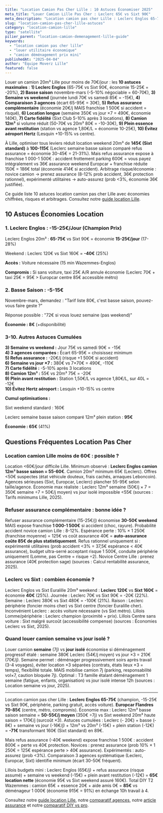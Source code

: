 ```yaml
---
title: "Location Camion Pas Cher Lille : 10 Astuces Économiser 2025"
meta_title: "Louer Camion Lille Pas Cher : Leclerc 65€ vs Sixt 90€"
meta_description: "Location camion pas cher Lille : Leclerc Englos 65-75€ (-15%), basse saison -10%, comparaison 3 agences -20€, refus assurance (risqué), weekend vs jour. 10 astuces."
slug: "location-camion-pas-cher-lille-astuces"
category: "location-camion-lille"
type: "satellite"
pilier_parent: "location-camion-demenagement-lille-guide"
keywords:
  - "location camion pas cher lille"
  - "louer utilitaire économique"
  - "camion déménagement prix mini"
publishedAt: "2025-04-04"
author: "Équipe Moverz Lille"
featured: false
---
```


Louer un camion 20m³ Lille pour moins de 70€/jour : les **10 astuces maximales** : **1) Leclerc Englos** (65-75€ vs Sixt 90€, économie 15-25€ = -20%), **2) Basse saison** novembre-mars (-5-10% négociable = 60-70€), **3) Semaine vs weekend** (journée lundi 70€ vs samedi 85€ = -15€), **4) Comparaison 3 agences** (écart 65-95€ = 30€), **5) Refus assurance complémentaire** (économie 20€/j MAIS franchise 1 500€ si accident = risqué), **6) Location longue** (semaine 350€ vs jour ×7 = 490€, économie 140€), **7) Carte fidélité** (Sixt Club 5-10% après 3 locations), **8) Camion 12m³** si volume réduit (50-70€ vs 20m³ 80€ = -10-30€), **9) Plein essence avant restitution** (station vs agence 1,80€/L = économie 10-25€), **10) Évitez aéroport Hertz** (Lesquin +10-15% vs centre).

À Lille, optimiser tous leviers réduit location weekend 20m³ de **145€ (Sixt standard)** à **100-115€** (Leclerc semaine basse saison comparé refus assurance = économie 30-45€ = 21-31%). Mais refus assurance expose à franchise 1 000-1 500€ : accident frottement parking 600€ = vous payez intégralement vs 36€ assurance weekend Europcar + franchise réduite 150€ = 186€ total (économie 414€ si accident). Arbitrage risque/économie : novice camion → prenez assurance (8-12% prob accident, 36€ protection rationnel), expérimenté utilitaires → auto-assurez (prob <3%, économie 36€ justifiée).

Ce guide liste 10 astuces location camion pas cher Lille avec économies chiffrées, risques et arbitrages. Consultez notre [guide location Lille](/blog/location-camion-lille/location-camion-demenagement-lille-guide).

## 10 Astuces Économies Location

### 1. Leclerc Englos : -15-25€/Jour (Champion Prix)

Leclerc Englos 20m³ : **65-75€** vs Sixt 90€ = économie **15-25€/jour** (17-28%)

Weekend : Leclerc 120€ vs Sixt 160€ = **-40€** (25%)

**Accès :** Voiture nécessaire (15 min Wazemmes-Englos)

**Compromis :** Si sans voiture, taxi 25€ A/R annule économie (Leclerc 70€ + taxi 25€ = 95€ > Europcar centre 85€ accessible métro)

### 2. Basse Saison : -5-15€

Novembre-mars, demandez : "Tarif liste 80€, c'est basse saison, pouvez-vous faire geste ?"

Réponse possible : "72€ si vous louez semaine (pas weekend)"

**Économie : 8€** (+disponibilité)

### 3-10. Autres Astuces Cumulées

**3) Semaine vs weekend :** Jour 75€ vs samedi 90€ = -15€  
**4) 3 agences comparées :** Écart 65-95€ = choisissez minimum  
**5) Refus assurance :** -20€/j (risque +1 500€ si accident)  
**6) Semaine vs jour ×7 :** 380€ vs 7×70€ = 490€, -110€  
**7) Carte fidélité :** -5-10% après 3 locations  
**8) Camion 12m³ :** 55€ vs 20m³ 75€ = -20€  
**9) Plein avant restitution :** Station 1,50€/L vs agence 1,80€/L, sur 40L = -12€  
**10) Évitez Hertz aéroport :** Lesquin +10-15% vs centre

**Cumul optimisations :**

Sixt weekend standard : 160€

Leclerc semaine basse saison comparé 12m³ plein station : **95€**

**Économie : 65€** (41%)

## Questions Fréquentes Location Pas Cher

### Location camion Lille moins de 60€ : possible ?

Location <60€/jour difficile Lille. Minimum observé : **Leclerc Englos camion 12m³ basse saison = 55-60€**. Camion 20m³ minimum 65€ (Leclerc). Offres <50€ suspectes (état véhicule douteux, frais cachés, arnaques Leboncoin). Agences sérieuses (Sixt, Europcar, Leclerc) plancher 55-95€ selon taille/agence. Économie max réaliste : Leclerc 12m³ semaine (50€/j × 7 = 350€ semaine ÷7 = 50€/j moyen) vs jour isolé impossible <55€ (sources : Tarifs minimums Lille, 2025).

### Refuser assurance complémentaire : bonne idée ?

Refuser assurance complémentaire (15-25€/j) économise **30-50€ weekend** MAIS expose franchise **1 000-1 500€** si accident (choc, rayure). Probabilité accident novice camion Lille : 8-12%. Espérance perte : 10% × 1 250€ (franchise moyenne) = 125€ vs coût assurance 40€ = **auto-assurance coûte 85€ de plus statistiquement**. Refus rationnel uniquement si : expérimenté utilitaires (prob accident <3% = 37,5€ espérance < 40€ assurance), budget ultra-serré acceptant risque 1 500€, conduite périphérie uniquement (Lomme, pas Centre = risque ÷2). Novice Centre Lille : prenez assurance (40€ protection sage) (sources : Calcul rentabilité assurance, 2025).

### Leclerc vs Sixt : combien économie ?

Leclerc Englos vs Sixt Euralille 20m³ weekend : **Leclerc 120€** vs **Sixt 160€** = économie **40€** (25%). Journée : Leclerc 70€ vs Sixt 90€ = -20€ (22%). Semaine : Leclerc 380€ vs Sixt 480€ = -100€ (21%). Raison : Leclerc périphérie (foncier moins cher) vs Sixt centre (foncier Euralille cher). Inconvénient Leclerc : accès voiture nécessaire (vs Sixt métro). Lillois Lomme/périphérie : Leclerc champion (proximité + prix). Lillois Centre sans voiture : Sixt malgré surcoût (accessibilité compense) (sources : Économies Leclerc vs Sixt, 2025).

### Quand louer camion semaine vs jour isolé ?

Louer camion **semaine** (7j) vs **jour isolé** économise si déménagement progressif étalé : semaine 380€ Leclerc (54€/j moyen) vs jour ×3 = 210€ (70€/j). Semaine permet : déménager progressivement soirs après travail (3-4 voyages), éviter location ×3 séparées (contrats, états lieux ×3 = temps), flexibilité totale. MAIS mobilise camion 7j (parking, responsabilité vol×7, caution bloquée 7j). Optimal : T3 famille étalant déménagement 1 semaine (fatigue, enfants, organisation) vs jour isolé intense 12h (sources : Location semaine vs jour, 2025).

---

Location camion pas cher Lille : **Leclerc Englos 65-75€** (champion, -15-25€ vs Sixt 90€, périphérie, parking gratuit, accès voiture). **Europcar Flandres 70-85€** (centre, métro, compromis). Économie max : Leclerc 12m³ basse saison semaine = **50-55€/j moyen** (350€ ÷7j) vs Sixt weekend 20m³ haute saison = 170€/j (surcoût ×3). Astuces cumulées : Leclerc (- 20€) + basse (‐8€) + semaine vs jour (-16€/j) + 12m³ vs 20m³ (-15€) + plein station (-12€) = **-71€** transformant 160€ (Sixt standard) en 89€.

Mais refus assurance (-40€ weekend) expose franchise 1 500€ : accident 800€ = perte vs 40€ protection. Novices : prenez assurance (prob 10% × 1 250€ = 125€ espérance perte > 40€ assurance). Expérimentés : auto-assurez (prob <3%). Comparaison 3 agences systématique (Leclerc, Europcar, Sixt) identifie minimum (écart 30-50€ fréquent).

Lillois budgets mini : Leclerc Englos (65€/j) + refus assurance (risque assumé) + semaine vs weekend (-15€) + plein avant restitution (-12€) = **65€ location nette** (économie 95€ vs Sixt weekend assuré 160€). Total DIY T2 Wazemmes : camion 65€ + essence 20€ + aide amis 0€ = **85€** vs déménageur 1 000€ (économie 915€ = 91%) en échange 10h travail à 4.

Consultez notre [guide location Lille](/blog/location-camion-lille/location-camion-demenagement-lille-guide), notre [comparatif agences](/blog/location-camion-lille/agences-location-camion-lille-comparatif), notre [article assurance](/blog/location-camion-lille/assurance-location-camion-lille-franchise) et notre [comparatif DIY vs pro](/blog/location-camion-lille/location-camion-vs-demenageur-lille).






